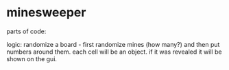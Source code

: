 # minesweeper

parts of code:

logic:
randomize a board - first randomize mines (how many?) and then put numbers around them.
each cell will be an object. if it was revealed it will be shown on the gui.
